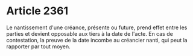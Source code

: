 # Article 2361

Le nantissement d'une créance, présente ou future, prend effet entre les parties et devient opposable aux tiers à la date de l'acte. En cas de contestation, la preuve de la date incombe au créancier nanti, qui peut la rapporter par tout moyen.
